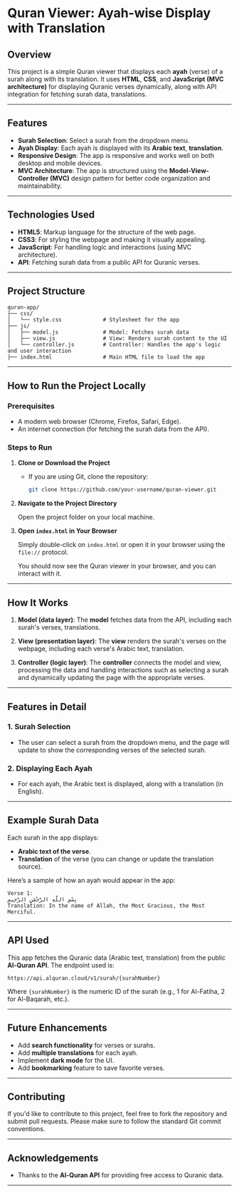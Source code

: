 # Quran Viewer: Ayah-wise Display with Translation

## Overview

This project is a simple Quran viewer that displays each **ayah** (verse) of a surah along with its translation. It uses **HTML**, **CSS**, and **JavaScript (MVC architecture)** for displaying Quranic verses dynamically, along with API integration for fetching surah data, translations.

---

## Features

- **Surah Selection**: Select a surah from the dropdown menu.
- **Ayah Display**: Each ayah is displayed with its **Arabic text**, **translation**.
- **Responsive Design**: The app is responsive and works well on both desktop and mobile devices.
- **MVC Architecture**: The app is structured using the **Model-View-Controller (MVC)** design pattern for better code organization and maintainability.
  
---

## Technologies Used

- **HTML5**: Markup language for the structure of the web page.
- **CSS3**: For styling the webpage and making it visually appealing.
- **JavaScript**: For handling logic and interactions (using MVC architecture).
- **API**: Fetching surah data from a public API for Quranic verses.

---

## Project Structure

```plaintext
quran-app/
├── css/
│   └── style.css             # Stylesheet for the app
├── js/
│   ├── model.js              # Model: Fetches surah data
│   ├── view.js               # View: Renders surah content to the UI
│   └── controller.js         # Controller: Handles the app's logic and user interaction
├── index.html                # Main HTML file to load the app
```

---

## How to Run the Project Locally

### Prerequisites

- A modern web browser (Chrome, Firefox, Safari, Edge).
- An internet connection (for fetching the surah data from the API).

### Steps to Run

1. **Clone or Download the Project**

   - If you are using Git, clone the repository:
     ```bash
     git clone https://github.com/your-username/quran-viewer.git
     ```

2. **Navigate to the Project Directory**

   Open the project folder on your local machine.

3. **Open `index.html` in Your Browser**

   Simply double-click on `index.html` or open it in your browser using the `file://` protocol.

   You should now see the Quran viewer in your browser, and you can interact with it.

---

## How It Works

1. **Model (data layer)**: The **model** fetches data from the API, including each surah's verses, translations.
   
2. **View (presentation layer)**: The **view** renders the surah's verses on the webpage, including each verse's Arabic text, translation.

3. **Controller (logic layer)**: The **controller** connects the model and view, processing the data and handling interactions such as selecting a surah and dynamically updating the page with the appropriate verses.

---

## Features in Detail

### 1. **Surah Selection**

   - The user can select a surah from the dropdown menu, and the page will update to show the corresponding verses of the selected surah.

### 2. **Displaying Each Ayah**

   - For each ayah, the Arabic text is displayed, along with a translation (in English).

---

## Example Surah Data

Each surah in the app displays:

- **Arabic text of the verse**.
- **Translation** of the verse (you can change or update the translation source).

Here’s a sample of how an ayah would appear in the app:

```
Verse 1: 
بِسْمِ اللَّهِ الرَّحْمَٰنِ الرَّحِيمِ
Translation: In the name of Allah, the Most Gracious, the Most Merciful.
```

---

## API Used

This app fetches the Quranic data (Arabic text, translation) from the public **Al-Quran API**. The endpoint used is:

```
https://api.alquran.cloud/v1/surah/{surahNumber}
```

Where `{surahNumber}` is the numeric ID of the surah (e.g., 1 for Al-Fatiha, 2 for Al-Baqarah, etc.).

---

## Future Enhancements

- Add **search functionality** for verses or surahs.
- Add **multiple translations** for each ayah.
- Implement **dark mode** for the UI.
- Add **bookmarking** feature to save favorite verses.

---

## Contributing

If you'd like to contribute to this project, feel free to fork the repository and submit pull requests. Please make sure to follow the standard Git commit conventions.

---

## Acknowledgements

- Thanks to the **Al-Quran API** for providing free access to Quranic data.
---
